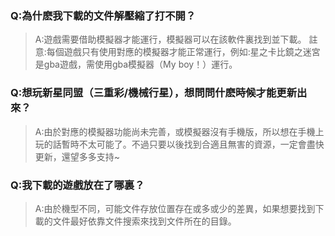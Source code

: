 ### Q:為什麽我下載的文件解壓縮了打不開？  
>A:遊戲需要借助模擬器才能運行，模擬器可以在該軟件裏找到並下載。  註意:每個遊戲只有使用對應的模擬器才能正常運行，例如:星之卡比鏡之迷宮是gba遊戲，需使用gba模擬器（My boy！）運行。

### Q:想玩新星同盟（三重彩/機械行星），想問問什麽時候才能更新出來？  
>A:由於對應的模擬器功能尚未完善，或模擬器沒有手機版，所以想在手機上玩的話暫時不太可能了。不過只要以後找到合適且無害的資源，一定會盡快更新，還望多多支持~

### Q:我下載的遊戲放在了哪裏？  
>A:由於機型不同，可能文件存放位置存在或多或少的差異，如果想要找到下載的文件最好依靠文件搜索來找到文件所在的目錄。
